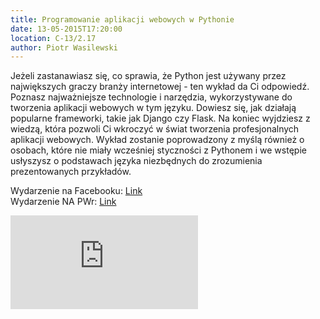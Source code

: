 ```yaml
---
title: Programowanie aplikacji webowych w Pythonie
date: 13-05-2015T17:20:00
location: C-13/2.17
author: Piotr Wasilewski
---
```

Jeżeli zastanawiasz się, co sprawia, że Python jest używany przez największych graczy branży internetowej - ten wykład da Ci odpowiedź. Poznasz najważniejsze technologie i narzędzia, wykorzystywane do tworzenia aplikacji webowych w tym języku. Dowiesz się, jak działają popularne frameworki, takie jak Django czy Flask. Na koniec wyjdziesz z wiedzą, która pozwoli Ci wkroczyć w świat tworzenia profesjonalnych aplikacji webowych. Wykład zostanie poprowadzony z myślą również o osobach, które nie miały wcześniej styczności z Pythonem i we wstępie usłyszysz o podstawach języka niezbędnych do zrozumienia prezentowanych przykładów.

Wydarzenie na Facebooku: <a href="https://www.facebook.com/events/482157641937095/">Link</a><br />
Wydarzenie NA PWr: <a href="http://www.napwr.pl/wydarzenie/2276,programowanie-aplikacji-webowych-w-pythonie/">Link</a>

<div class="embed-container"><iframe src="https://www.youtube.com/embed/2MzTUtpkRiQ" frameborder="0" allowfullscreen></iframe></div>
